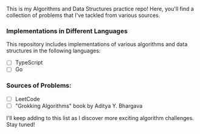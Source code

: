 This is my Algorithms and Data Structures practice repo! Here, you'll find a collection of problems that I've tackled from various sources. 

### Implementations in Different Languages

This repository includes implementations of various algorithms and data structures in the following languages:
- [ ] TypeScript
- [ ] Go

### Sources of Problems:
- [ ] LeetCode
- [ ] "Grokking Algorithms" book by Aditya Y. Bhargava

I'll keep adding to this list as I discover more exciting algorithm challenges. Stay tuned!

